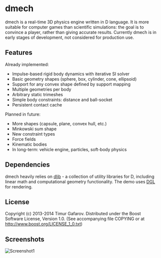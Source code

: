 dmech
=====
dmech is a real-time 3D physics engine written in D language. It is more suitable for computer games than scientific simulations: the goal is to convince a player, rather than giving accurate results. Currently dmech is in early stages of development, not considered for production use.

Features
--------
Already implemented:
* Impulse-based rigid body dynamics with iterative SI solver
* Basic geometry shapes (sphere, box, cylinder, cone, ellipsoid)
* Support for any convex shape defined by support mapping
* Multiple geometries per body
* Arbitrary static trimeshes
* Simple body constraints: distance and ball-socket
* Persistent contact cache

Planned in future:
* More shapes (capsule, plane, convex hull, etc.)
* Minkowski sum shape
* New constraint types
* Force fields
* Kinematic bodies
* In long-term: vehicle engine, particles, soft-body physics

Dependencies
------------
dmech heavily relies on [dlib](http://github.com/gecko0307/dlib) - a collection of utility libraries for D, including linear math and computational geometry functionality. The demo uses [DGL](http://github.com/gecko0307/dgl) for rendering.

License
-------
Copyright (c) 2013-2014 Timur Gafarov.
Distributed under the Boost Software License, Version 1.0. (See accompanying file COPYING or at http://www.boost.org/LICENSE_1_0.txt)

Screenshots
-----------
![Screenshot1](http://1.bp.blogspot.com/-fH6xjoZtKeY/U5VlicpiUOI/AAAAAAAABH8/YYQ3KW3d8Dg/s1600/020+lot-of-cylinders.jpg)

